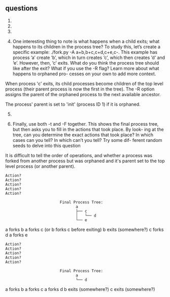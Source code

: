 ## questions

1. 

2.

3.

4. One interesting thing to note is what happens when a child exits;
what happens to its children in the process tree? To study this, let’s
create a specific example: ./fork.py -A a+b,b+c,c+d,c+e,c-.
This example has process ’a’ create ’b’, which in turn creates ’c’,
which then creates ’d’ and ’e’. However, then, ’c’ exits. What do
you think the process tree should like after the exit? What if you
use the -R flag? Learn more about what happens to orphaned pro-
cesses on your own to add more context.

When process 'c' exits, its child processes become children of the top
level process (their parent process is now the first in the tree). The 
-R option assigns the parent of the orphaned process to the next available
ancestor. 

The process' parent is set to 'init' (process ID 1) if it is orphaned.

5.

6. Finally, use both -t and -F together. This shows the final process
tree, but then asks you to fill in the actions that took place. By look-
ing at the tree, can you determine the exact actions that took place?
In which cases can you tell? In which can’t you tell? Try some dif-
ferent random seeds to delve into this question

It is difficult to tell the order of operations, and whether a process was 
forked from another process but was orphaned and it's parent set to the top 
level process (or another parent).

```
Action?
Action?
Action?
Action?
Action?

                        Final Process Tree:
                               a
                               ├── c
                               │   └── d
                               └── e
```

a forks b
a forks c (or b forks c before exiting)
b exits (somewhere?)
c forks d
a forks e

```
Action?
Action?
Action?
Action?
Action?

                        Final Process Tree:
                               a
                               └── d
```

a forks b
a forks c
a forks d
b exits (somewhere?)
c exits (somewhere?)


